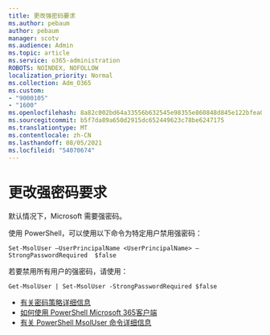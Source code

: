 ```yaml
---
title: 更改强密码要求
ms.author: pebaum
author: pebaum
manager: scotv
ms.audience: Admin
ms.topic: article
ms.service: o365-administration
ROBOTS: NOINDEX, NOFOLLOW
localization_priority: Normal
ms.collection: Adm_O365
ms.custom:
- "9000105"
- "1600"
ms.openlocfilehash: 8a82c002bd64a33556b632545e98355e860848d845e122bfea06fbc5ee5dcb90
ms.sourcegitcommit: b5f7da89a650d2915dc652449623c78be6247175
ms.translationtype: MT
ms.contentlocale: zh-CN
ms.lasthandoff: 08/05/2021
ms.locfileid: "54070674"
---
```

# <a name="change-strong-password-requirement"></a>更改强密码要求

默认情况下，Microsoft 需要强密码。

使用 PowerShell，可以使用以下命令为特定用户禁用强密码：

`Set-MsolUser –UserPrincipalName <UserPrincipalName> –StrongPasswordRequired  $false`

若要禁用所有用户的强密码，请使用：

`Get-MsolUser | Set-MsolUser -StrongPasswordRequired $false`

- [有关密码策略详细信息](https://docs.microsoft.com/azure/active-directory/authentication/concept-sspr-policy#password-policies-that-only-apply-to-cloud-user-accounts)
- [如何使用 PowerShell Microsoft 365客户端](https://docs.microsoft.com/office365/enterprise/powershell/connect-to-office-365-powershell#connect-with-the-microsoft-azure-active-directory-module-for-windows-powershell)
- [有关 PowerShell MsolUser 命令详细信息](https://docs.microsoft.com/powershell/module/msonline/set-msoluser?view=azureadps-1.0)
